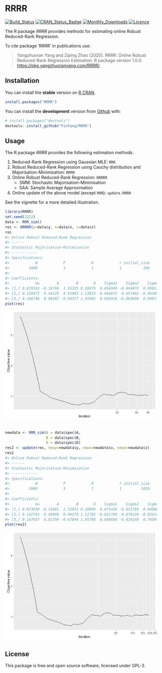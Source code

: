 
<!-- README.md is generated from README.Rmd. Please edit that file -->

# RRRR

<!-- badges: start -->

[![Build\_Status](https://travis-ci.org/FinYang/RRRR.svg?branch=master)](https://travis-ci.org/FinYang/RRRR)
[![CRAN\_Status\_Badge](http://www.r-pkg.org/badges/version/RRRR)](https://cran.r-project.org/package=RRRR)
[![Monthly\_Downloads](http://cranlogs.r-pkg.org/badges/RRRR)](https://cran.r-project.org/package=RRRR)
[![Licence](https://img.shields.io/badge/licence-GPL--3-blue.svg)](https://www.gnu.org/licenses/gpl-3.0.en.html)
<!-- badges: end -->

The R package *RRRR* provides methods for estimating online Robust
Reduced-Rank Regression.

To cite package ‘RRRR’ in publications use:

> Yangzhuoran Yang and Ziping Zhao (2020). RRRR: Online Robust
> Reduced-Rank Regression Estimation. R package version 1.0.0.
> <https://pkg.yangzhuoranyang.com/RRRR/>.

## Installation

You can install the **stable** version on [R
CRAN](https://CRAN.R-project.org/package=RRRR).

``` r
install.packages("RRRR")
```

You can install the **development** version from
[Github](https://github.com/FinYang/RRRR) with:

``` r
# install.packages("devtools")
devtools::install_github("FinYang/RRRR")
```

## Usage

The R package *RRRR* provides the following estimation methods.

1.  Reduced-Rank Regression using Gaussian MLE: `RRR`
2.  Robust Reduced-Rank Regression using Cauchy distribution and
    Majorisation-Minimisation: `RRRR`
3.  Online Robust Reduced-Rank Regression: `ORRRR`
      - SMM: Stochastic Majorisation-Minimisation
      - SAA: Sample Average Approximation
4.  Online update of the above model (except `RRR`): `update.RRRR`

See the vignette for a more detailed illustration.

``` r
library(RRRR)
set.seed(2222)
data <- RRR_sim()
res <- ORRRR(y=data$y, x=data$x, z=data$z)
res
#> Online Robust Reduced-Rank Regression
#> ------
#> Stochastic Majorisation-Minimisation
#> ------------
#> Specifications:
#>            N            P            R            r initial_size        addon 
#>         1000            3            1            1          100           10 
#> 
#> Coefficients:
#>            mu        A        B       D    Sigma1    Sigma2    Sigma3
#> [1,] 0.078343 -0.16766  1.55325 0.20475  0.656940 -0.044872  0.050316
#> [2,] 0.139471  0.44229  0.91983 1.13833 -0.044872  0.657402 -0.063890
#> [3,] 0.106746  0.80182 -0.69377 1.95502  0.050316 -0.063890  0.698777
plot(res)
```

![](man/figures/README-unnamed-chunk-2-1.png)<!-- -->

``` r

newdata <- RRR_sim(A = data$spec$A,
                   B = data$spec$B,
                   D = data$spec$D)
res2 <- update(res, newy=newdata$y, newx=newdata$x, newz=newdata$z)
res2
#> Online Robust Reduced-Rank Regression
#> ------
#> Stochastic Majorisation-Minimisation
#> ------------
#> Specifications:
#>            N            P            R            r initial_size        addon 
#>         2000            3            1            1         1010           10 
#> 
#> Coefficients:
#>            mu        A        B       D    Sigma1    Sigma2    Sigma3
#> [1,] 0.073939 -0.15981  1.52031 0.20894  0.675436 -0.021789  0.040888
#> [2,] 0.142791  0.45099  0.96270 1.11702 -0.021789  0.679136 -0.024140
#> [3,] 0.107647  0.81759 -0.67044 1.95708  0.040888 -0.024140  0.703949
plot(res2)
```

![](man/figures/README-unnamed-chunk-2-2.png)<!-- -->

## License

This package is free and open source software, licensed under GPL-3.
